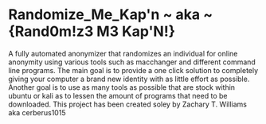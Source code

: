 # Randomize_Me_Kap'n ~ aka ~ {Rand0m!z3 M3 Kap'N!}
A fully automated anonymizer that randomizes an individual for online anonymity using various tools such as macchanger and different command line programs.
The main goal is to provide a one click solution to completely giving your computer a brand new identity with as little effort as possible.
Another goal is to use as many tools as possible that are stock within ubuntu or kali as to lessen the amount of programs that need to be downloaded.
This project has been created soley by Zachary T. Williams aka cerberus1015

